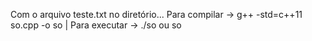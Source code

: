 Com o arquivo teste.txt no diretório...
    Para compilar -> g++ -std=c++11 so.cpp -o so |
    Para executar -> ./so ou so
